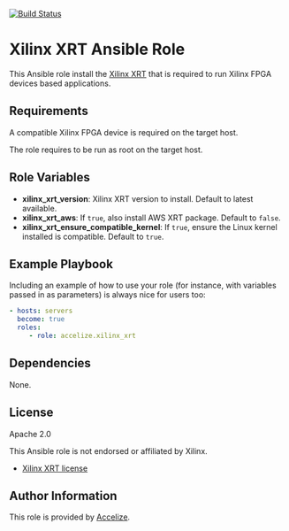 [![Build Status](https://travis-ci.org/Accelize/ansible-role-xilinx_xrt.svg?branch=master)](https://travis-ci.org/Accelize/ansible-role-xilinx_xrt)

Xilinx XRT Ansible Role
=======================

This Ansible role install the [Xilinx XRT](https://github.com/Xilinx/XRT) that is required to run Xilinx FPGA devices based applications.

Requirements
------------

A compatible Xilinx FPGA device is required on the target host.

The role requires to be run as root on the target host.

Role Variables
--------------

* **xilinx_xrt_version**: Xilinx XRT version to install. Default to latest available.
* **xilinx_xrt_aws**: If `true`, also install AWS XRT package. Default to `false`.
* **xilinx_xrt_ensure_compatible_kernel**: If `true`, ensure the Linux kernel installed is compatible. Default to `true`.

Example Playbook
----------------

Including an example of how to use your role (for instance, with variables passed in as parameters) is always nice for users too:

```yaml
- hosts: servers
  become: true  
  roles:
     - role: accelize.xilinx_xrt
```

Dependencies
------------

None.

License
-------

Apache 2.0

This Ansible role is not endorsed or affiliated by Xilinx.

* [Xilinx XRT license](https://github.com/Xilinx/XRT/blob/master/LICENSE)

Author Information
------------------

This role is provided by [Accelize](https://www.accelize.com).
